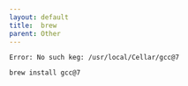```yaml
---
layout: default
title:  brew
parent: Other
---
```


`````
Error: No such keg: /usr/local/Cellar/gcc@7
`````

````
brew install gcc@7
````
